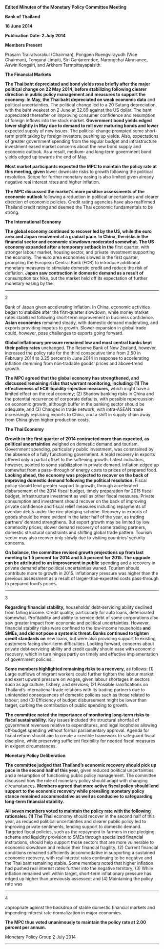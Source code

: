 **Edited Minutes of the Monetary Policy Committee Meeting**

**Bank of Thailand**

**18 June 2014**

**Publication Date: 2 July 2014**

**Members Present**

Prasarn Trairatvorakul (Chairman), Pongpen Ruengvirayudh (Vice Chairman), Tongurai Limpiti,
Siri Ganjarerndee, Narongchai Akrasanee, Aswin Kongsiri, and Arkhom Termpittayapaisith.

**The Financial Markets**

**The Thai baht depreciated and bond yields rose briefly after the major political change on**
**22 May 2014, before stabilizing following clearer direction in public policy management and**
**measures to support the economy. In May, the Thai baht depreciated on weak economic data**
and political uncertainties. The political change led to a 20 Satang depreciation, with the baht
weakest on 2 June at 32.89 against the US dollar. The baht appreciated thereafter on improving
consumer confidence and resumption of foreign inflows into the stock market. **Government**
**bond yields edged lower slightly in May due to demand to roll over maturing bonds and lower**
expected supply of new issues. The political change prompted some short‐term profit taking by
foreign investors, pushing up yields. Also, expectations of greater government spending from
the regular budget and infrastructure investment eased market concerns about the new bond
supply and economic outlook. As a result, medium‐ and long‐term government bond yields
edged up towards the end of May.

**Most market participants expected the MPC to maintain the policy rate at this meeting, given**
lower downside risks to growth following the political resolution. Scope for further monetary
easing is also limited given already negative real interest rates and higher inflation.

**The MPC discussed the market’s more positive assessments of the economic outlook**
following a reduction in political uncertainties and clearer direction of economic policies. Credit
rating agencies have also reaffirmed Thailand credit rating and deemed the Thai economic
fundamentals to be strong.

**The International Economy**

**The global economy continued to recover led by the US, while the euro area and Japan**
**recovered at a gradual pace. In China, the risks in the financial sector and economic**
**slowdown moderated somewhat. The US economy expanded after a temporary setback in the**
first quarter, with stronger labour market, housing sector, and private investment supporting
the economy. The euro area economies slowed in the first quarter, prompting the European
Central Bank (ECB) to introduce additional monetary measures to stimulate domestic credit and
reduce the risk of deflation. **Japan saw contraction in domestic demand as a result of**
consumption tax hike, but the market held off its expectation of further monetary easing by the


-----

2

Bank of Japan given accelerating inflation. In China, economic activities began to stabilize after
the first‐quarter slowdown, while money market rates stabilized following short‐term
improvement in business confidence. **Asian economies** remained steady, with domestic
demand moderating, and exports providing impetus to growth. Slower expansion in global
trade could, however, pose challenges to exports going forward.

**Global inflationary pressure remained low and most central banks kept their policy rates**
unchanged. The Reserve Bank of New Zealand, however, increased the policy rate for the third
consecutive time from 2.50 in February 2014 to 3.25 percent in June 2014 in response to
accelerating inflation stemming from non‐tradable goods’ prices and above‐trend growth.

**The MPC agreed that the global economy has strengthened, and discussed remaining risks**
**that warrant monitoring, including: (1) The effectiveness of ECB liquidity‐injection measures,**
which might have a limited effect on the real economy; (2) Shadow banking risks in China and
the potential recurrence of corporate defaults, with possible repercussion on economic growth,
although buffer in the banking sector should be adequate; and (3) Changes in trade network,
with intra‐ASEAN trade increasingly replacing exports to China, and a shift in supply chain away
from China given higher production costs.

**The Thai Economy**

**Growth in the first quarter of 2014 contracted more than expected, as political uncertainties**
weighed on domestic demand and tourism. Government spending, particularly public
investment, was constrained by the absence of a fully functioning government. A tepid recovery
in exports offered only a partial offset to the softening growth. Latest indicators, however,
pointed to some stabilization in private demand. Inflation edged up somewhat from a pass‐
through of energy costs to prices of prepared food. **Looking ahead, the economy was**
**projected to recover on the back of improving domestic demand following the political**
**resolution.** Fiscal policy should lend greater support to growth, through accelerated
disbursement of the 2014 fiscal budget, timely preparation for 2015 fiscal budget,
infrastructure investment as well as other fiscal measures. Private consumption and investment
should recover on the back of improving private confidence and fiscal relief measures including
repayments of overdue debts under the rice pledging scheme. Recovery in exports of goods
should be more evident in the latter half of the year, as trading partners’ demand strengthens.
But export growth may be limited by low commodity prices, slower demand recovery of some
trading partners, domestic structural constraints and shifting global trade pattern. Tourism
sector may also recover only slowly due to visiting countries’ security concerns.

**On balance, the committee revised growth projections up from last meeting to 1.5 percent**
**for 2014 and 5.5 percent for 2015. The upgrade can be attributed to an improvement in public**
spending and a recovery in private demand after political uncertainties waned. Tourism should
contribute more to growth in 2015. Inflationary pressure was higher than the previous
assessment as a result of larger‐than‐expected costs pass‐through to prepared food’s prices.


-----

3

**Regarding financial stability,** households’ debt‐servicing ability declined from falling income.
Credit quality, particularly for auto loans, deteriorated somewhat. Profitability and ability to
service debt of some corporations also saw greater impact from economic and political
uncertainties. However, financial stability risks were confined to the low‐income households
**and SMEs, and did not pose a systemic threat. Banks continued to tighten credit standards on**
new loans, but were also providing support to existing customers facing short‐term difficulties.
Looking forward, concerns about private debt‐servicing ability and credit quality should ease
with economic recovery, which in turn hinges partly on timely and effective implementation of
government policies.

**Some members highlighted remaining risks to a recovery,** as follows: (1) Large outflows of
migrant workers could further tighten the labour market and exert upward pressure on wages,
given labour shortages in sectors such as agriculture, fishery, and services; (2) Possible
ramifications on Thailand’s international trade relations with its trading partners due to
unintended consequences of domestic policies such as those related to labour; and (3)
Efficiency of budget disbursement might be lower than target, curbing the contribution of
public spending to growth.

**The committee noted the importance of monitoring long‐term risks to fiscal sustainability.**
Key issues included the structural shortfall of government revenues relative to expenditures,
and legal loopholes allowing off‐budget spending without formal parliamentary approval.
Agenda for fiscal reform should aim to create a credible framework to safeguard fiscal
discipline, while preserving sufficient flexibility for needed fiscal measures in exigent
circumstances.

**Monetary Policy Deliberation**

**The committee judged that Thailand’s economic recovery should pick up pace in the second**
**half of this year,** given reduced political uncertainties and a resumption of functioning public
policy management. The committee discussed how the role of monetary policy should adapt
with changing circumstances. **Members agreed that more active fiscal policy should lend**
**support to the economic recovery while prevailing monetary policy stance remained**
**accommodative as well as conducive to safeguarding long‐term financial stability.**

**All seven members voted to maintain the policy rate with the following rationales: (1) The Thai**
economy should recover in the second half of this year, as reduced political uncertainties and
clearer public policy led to improving private sentiments, lending support to domestic demand.
Targeted fiscal policies, such as the repayment to farmers in rice pledging scheme and liquidity
provision to SMEs through specialized financial institutions, should help support those sectors
that are more vulnerable to economic slowdown and reduce their financial fragility; (2) Current
financial conditions remained sufficiently accommodative in supporting a sustained economic
recovery, with real interest rates continuing to be negative and the Thai baht remaining stable.
Some members noted that higher inflation had pushed real interest rates further into the
negative territory; (3) While inflation remained well within target, short‐term inflationary
pressure has edged up higher than previously assessed; and (4) Maintaining the policy rate was


-----

4

appropriate against the backdrop of stable domestic financial markets and impending interest
rate normalization in major economies.

**The MPC thus voted unanimously to maintain the policy rate at 2.00 percent per annum.**

Monetary Policy Group
2 July 2014


-----

